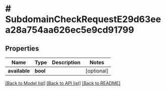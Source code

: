 # # SubdomainCheckRequestE29d63eea28a754aa626ec5e9cd91799

## Properties

Name | Type | Description | Notes
------------ | ------------- | ------------- | -------------
**available** | **bool** |  | [optional] 

[[Back to Model list]](../../README.md#documentation-for-models) [[Back to API list]](../../README.md#documentation-for-api-endpoints) [[Back to README]](../../README.md)


